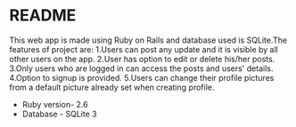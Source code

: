# README
This web app is made using Ruby on Rails and database used is SQLite.The features of project are:
1.Users can post any update and it is visible by all other users on the app.
2.User has option to edit or delete his/her posts.
3.Only users who are logged in can access the posts and users' details.
4.Option to signup is provided.
5.Users can change their profile pictures from a default picture already set when creating profile.

* Ruby version- 2.6
* Database - SQLite 3
